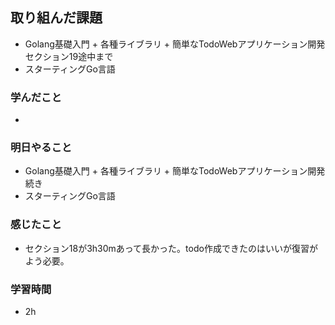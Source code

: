 ## 取り組んだ課題
  - Golang基礎入門 + 各種ライブラリ + 簡単なTodoWebアプリケーション開発　セクション19途中まで
  - スターティングGo言語

### 学んだこと
-


### 明日やること
 - Golang基礎入門 + 各種ライブラリ + 簡単なTodoWebアプリケーション開発　続き
 - スターティングGo言語

### 感じたこと
- セクション18が3h30mあって長かった。todo作成できたのはいいが復習がよう必要。

### 学習時間
- 2h